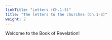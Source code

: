 ```yaml
---
linkTitle: "Letters (Ch.1-3)"
title: "The letters to the churches (Ch.1-3)"
weight: 2
---
```


Welcome to the Book of Revelation!

<!--more-->
